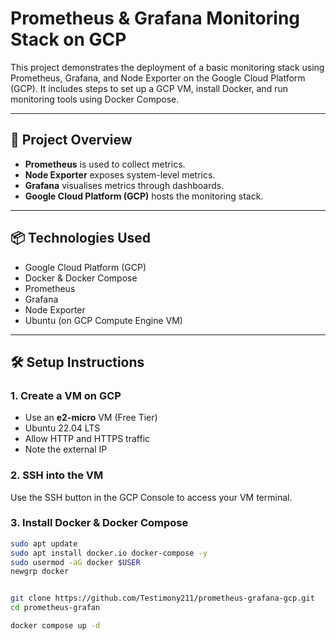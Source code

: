 # Prometheus & Grafana Monitoring Stack on GCP

This project demonstrates the deployment of a basic monitoring stack using Prometheus, Grafana, and Node Exporter on the Google Cloud Platform (GCP). It includes steps to set up a GCP VM, install Docker, and run monitoring tools using Docker Compose.

---

## 🚀 Project Overview

- **Prometheus** is used to collect metrics.
- **Node Exporter** exposes system-level metrics.
- **Grafana** visualises metrics through dashboards.
- **Google Cloud Platform (GCP)** hosts the monitoring stack.

---

## 📦 Technologies Used

- Google Cloud Platform (GCP)
- Docker & Docker Compose
- Prometheus
- Grafana
- Node Exporter
- Ubuntu (on GCP Compute Engine VM)

---

## 🛠️ Setup Instructions

### 1. Create a VM on GCP

- Use an **e2-micro** VM (Free Tier)
- Ubuntu 22.04 LTS
- Allow HTTP and HTTPS traffic
- Note the external IP

### 2. SSH into the VM

Use the SSH button in the GCP Console to access your VM terminal.

### 3. Install Docker & Docker Compose

```bash
sudo apt update
sudo apt install docker.io docker-compose -y
sudo usermod -aG docker $USER
newgrp docker


git clone https://github.com/Testimony211/prometheus-grafana-gcp.git
cd prometheus-grafan

docker compose up -d
